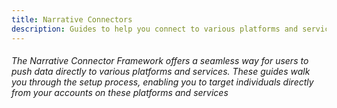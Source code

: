 ```yaml
---
title: Narrative Connectors
description: Guides to help you connect to various platforms and services using the Narrative Connector Framework
---
```


###### The Narrative Connector Framework offers a seamless way for users to push data directly to various platforms and services. These guides walk you through the setup process, enabling you to target individuals directly from your accounts on these platforms and services
